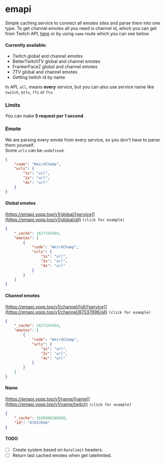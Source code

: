 # emapi

Simple caching service to connect all emotes sites and parse them into one type.
To get channel emotes all you need is channel id, which you can get from Twitch API, [here](https://s.kdy.ch/twitchid/) or by using `name` route which you can see below.  

#### Currently available:
* Twitch global and channel emotes
* BetterTwitchTV global and channel emotes
* FrankerFaceZ global and channel emotes
* 7TV global and channel emotes
* Getting twitch id by name

In API, `all`, means **every** service, but you can also use service name like `twitch`, `bttv`, `ffz` or `7tv`.

### Limits
You can make **5 request per 1 second**.

### Emote
We are parsing every emote from every service, so you don't have to parse them yourself.  
Some `urls` can be `undefined`.

```json
{
    "code": "WeirdChamp",
    "urls": {
        "1x": "url",
        "2x": "url",
        "4x": "url"
    }
}
```

#### Global emotes
[https://emapi.vopp.top/v1/global/[service]](https://emapi.vopp.top/v1/global/all) `(click for example)`
```json
{
    "_cache": 1627334394,
    "emotes": [
        {
            "code": "WeirdChamp",
            "urls": {
                "1x": "url",
                "2x": "url",
                "4x": "url"
            }
        }
    ]
}
```

#### Channel emotes
[https://emapi.vopp.top/v1/channel/[id]/[service]](https://emapi.vopp.top/v1/channel/87037696/all) `(click for example)`
```json
{
    "_cache": 1627334394,
    "emotes": [
        {
            "code": "WeirdChamp",
            "urls": {
                "1x": "url",
                "2x": "url",
                "4x": "url"
            }
        }
    ]
}
```

#### Name
[https://emapi.vopp.top/v1/name/[name]](https://emapi.vopp.top/v1/name/twitch) `(click for example)`
```json
{
    "_cache": 1630496500208,
    "id": "87037696"
}
```

#### TODO
- [ ] Create system based on `Ratelimit` headers.
- [ ] Return last cached emotes when get ratelimited.
